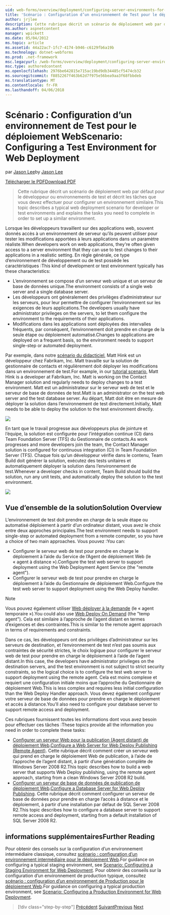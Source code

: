 ```yaml
---
uid: web-forms/overview/deployment/configuring-server-environments-for-web-deployment/scenario-configuring-a-test-environment-for-web-deployment
title: 'Scénario : Configuration d’un environnement de Test pour le déploiement Web | Documents Microsoft'
author: jrjlee
description: Cette rubrique décrit un scénario de déploiement web par défaut pour le développeur ou environnements de test et décrit les tâches que vous devez effectuer pour configurer un si...
ms.author: aspnetcontent
manager: wpickett
ms.date: 05/04/2012
ms.topic: article
ms.assetid: 44a22ac7-1fc7-4174-b946-c6129fb6a19b
ms.technology: dotnet-webforms
ms.prod: .net-framework
msc.legacyurl: /web-forms/overview/deployment/configuring-server-environments-for-web-deployment/scenario-configuring-a-test-environment-for-web-deployment
msc.type: authoredcontent
ms.openlocfilehash: 2976be642815e715ac19bd9db34485cf5474cb32
ms.sourcegitcommit: f8852267f463b62d7f975e56bea9aa3f68fbbdeb
ms.translationtype: MT
ms.contentlocale: fr-FR
ms.lasthandoff: 04/06/2018
---
```

<a name="scenario-configuring-a-test-environment-for-web-deployment"></a><span data-ttu-id="05edc-103">Scénario : Configuration d’un environnement de Test pour le déploiement Web</span><span class="sxs-lookup"><span data-stu-id="05edc-103">Scenario: Configuring a Test Environment for Web Deployment</span></span>
====================
<span data-ttu-id="05edc-104">par [Jason Lee](https://github.com/jrjlee)</span><span class="sxs-lookup"><span data-stu-id="05edc-104">by [Jason Lee](https://github.com/jrjlee)</span></span>

[<span data-ttu-id="05edc-105">Télécharger le PDF</span><span class="sxs-lookup"><span data-stu-id="05edc-105">Download PDF</span></span>](https://msdnshared.blob.core.windows.net/media/MSDNBlogsFS/prod.evol.blogs.msdn.com/CommunityServer.Blogs.Components.WeblogFiles/00/00/00/63/56/8130.DeployingWebAppsInEnterpriseScenarios.pdf)

> <span data-ttu-id="05edc-106">Cette rubrique décrit un scénario de déploiement web par défaut pour le développeur ou environnements de test et décrit les tâches que vous devez effectuer pour configurer un environnement similaire.</span><span class="sxs-lookup"><span data-stu-id="05edc-106">This topic describes a typical web deployment scenario for developer or test environments and explains the tasks you need to complete in order to set up a similar environment.</span></span>


<span data-ttu-id="05edc-107">Lorsque les développeurs travaillent sur des applications web, souvent donnés accès à un environnement de serveur qu’ils peuvent utiliser pour tester les modifications apportées à leurs applications dans un paramètre réaliste.</span><span class="sxs-lookup"><span data-stu-id="05edc-107">When developers work on web applications, they're often given access to a server environment that they can use to test changes to their applications in a realistic setting.</span></span> <span data-ttu-id="05edc-108">En règle générale, ce type d’environnement de développement ou de test possède les caractéristiques :</span><span class="sxs-lookup"><span data-stu-id="05edc-108">This kind of development or test environment typically has these characteristics:</span></span>

- <span data-ttu-id="05edc-109">L’environnement se compose d’un serveur web unique et un serveur de base de données unique.</span><span class="sxs-lookup"><span data-stu-id="05edc-109">The environment consists of a single web server and a single database server.</span></span>
- <span data-ttu-id="05edc-110">Les développeurs ont généralement des privilèges d’administrateur sur les serveurs, pour leur permettre de configurer l’environnement sur les exigences de leurs applications.</span><span class="sxs-lookup"><span data-stu-id="05edc-110">The developers usually have administrator privileges on the servers, to let them configure the environment to the requirements of their applications.</span></span>
- <span data-ttu-id="05edc-111">Modifications dans les applications sont déployées des intervalles fréquents, par conséquent, l’environnement doit prendre en charge de la seule étape ou déploiement automatisé.</span><span class="sxs-lookup"><span data-stu-id="05edc-111">Changes to applications are deployed on a frequent basis, so the environment needs to support single-step or automated deployment.</span></span>

<span data-ttu-id="05edc-112">Par exemple, dans notre [scénario du didacticiel](../deploying-web-applications-in-enterprise-scenarios/enterprise-web-deployment-scenario-overview.md), Matt Hink est un développeur chez Fabrikam, Inc. Matt travaille sur la solution de gestionnaire de contacts et régulièrement doit déployer les modifications dans un environnement de test.</span><span class="sxs-lookup"><span data-stu-id="05edc-112">For example, in our [tutorial scenario](../deploying-web-applications-in-enterprise-scenarios/enterprise-web-deployment-scenario-overview.md), Matt Hink is a developer at Fabrikam, Inc. Matt is working on the Contact Manager solution and regularly needs to deploy changes to a test environment.</span></span> <span data-ttu-id="05edc-113">Matt est un administrateur sur le serveur web de test et le serveur de base de données de test.</span><span class="sxs-lookup"><span data-stu-id="05edc-113">Matt is an administrator on the test web server and the test database server.</span></span> <span data-ttu-id="05edc-114">Au départ, Matt doit être en mesure de déployer la solution dans l’environnement de test directement.</span><span class="sxs-lookup"><span data-stu-id="05edc-114">Initially, Matt needs to be able to deploy the solution to the test environment directly.</span></span>

![](scenario-configuring-a-test-environment-for-web-deployment/_static/image1.png)

<span data-ttu-id="05edc-115">En tant que le travail progresse aux développeurs plus de jointure et l’équipe, la solution est configurée pour l’intégration continue (CI) dans Team Foundation Server (TFS) du Gestionnaire de contacts.</span><span class="sxs-lookup"><span data-stu-id="05edc-115">As work progresses and more developers join the team, the Contact Manager solution is configured for continuous integration (CI) in Team Foundation Server (TFS).</span></span> <span data-ttu-id="05edc-116">Chaque fois qu’un développeur vérifie dans le contenu, Team Build doit générer la solution, exécutez des tests unitaires et automatiquement déployer la solution dans l’environnement de test.</span><span class="sxs-lookup"><span data-stu-id="05edc-116">Whenever a developer checks in content, Team Build should build the solution, run any unit tests, and automatically deploy the solution to the test environment.</span></span>

![](scenario-configuring-a-test-environment-for-web-deployment/_static/image2.png)

## <a name="solution-overview"></a><span data-ttu-id="05edc-117">Vue d’ensemble de la solution</span><span class="sxs-lookup"><span data-stu-id="05edc-117">Solution Overview</span></span>

<span data-ttu-id="05edc-118">L’environnement de test doit prendre en charge de la seule étape ou automatisé déploiement à partir d’un ordinateur distant, vous avez le choix entre deux approches principales.</span><span class="sxs-lookup"><span data-stu-id="05edc-118">The test environment needs to support single-step or automated deployment from a remote computer, so you have a choice of two main approaches.</span></span> <span data-ttu-id="05edc-119">Vous pouvez :</span><span class="sxs-lookup"><span data-stu-id="05edc-119">You can:</span></span>

- <span data-ttu-id="05edc-120">Configurer le serveur web de test pour prendre en charge le déploiement à l’aide du Service de l’Agent de déploiement Web (le « agent à distance »).</span><span class="sxs-lookup"><span data-stu-id="05edc-120">Configure the test web server to support deployment using the Web Deployment Agent Service (the "remote agent").</span></span>
- <span data-ttu-id="05edc-121">Configurer le serveur web de test pour prendre en charge le déploiement à l’aide du Gestionnaire de déploiement Web.</span><span class="sxs-lookup"><span data-stu-id="05edc-121">Configure the test web server to support deployment using the Web Deploy handler.</span></span>

> [!NOTE]
> <span data-ttu-id="05edc-122">Vous pouvez également utiliser [Web déployer à la demande](https://technet.microsoft.com/library/ee517345(WS.10).aspx) (le « agent temporaire »).</span><span class="sxs-lookup"><span data-stu-id="05edc-122">You could also use [Web Deploy On Demand](https://technet.microsoft.com/library/ee517345(WS.10).aspx) (the "temp agent").</span></span> <span data-ttu-id="05edc-123">Cela est similaire à l’approche de l’agent distant en termes d’exigences et des contraintes.</span><span class="sxs-lookup"><span data-stu-id="05edc-123">This is similar to the remote agent approach in terms of requirements and constraints.</span></span>


<span data-ttu-id="05edc-124">Dans ce cas, les développeurs ont des privilèges d’administrateur sur les serveurs de destination, et l’environnement de test n’est pas soumis aux contraintes de sécurité strictes, le choix logique pour configurer le serveur web de test pour prendre en charge le déploiement à l’aide de l’agent distant.</span><span class="sxs-lookup"><span data-stu-id="05edc-124">In this case, the developers have administrator privileges on the destination servers, and the test environment is not subject to strict security constraints, so the logical choice is to configure the test web server to support deployment using the remote agent.</span></span> <span data-ttu-id="05edc-125">Cela est moins complexe et requiert une configuration initiale moins que l’approche du Gestionnaire de déploiement Web.</span><span class="sxs-lookup"><span data-stu-id="05edc-125">This is less complex and requires less initial configuration than the Web Deploy Handler approach.</span></span> <span data-ttu-id="05edc-126">Vous devez également configurer votre serveur de base de données pour prendre en charge le déploiement et accès à distance.</span><span class="sxs-lookup"><span data-stu-id="05edc-126">You'll also need to configure your database server to support remote access and deployment.</span></span>

<span data-ttu-id="05edc-127">Ces rubriques fournissent toutes les informations dont vous avez besoin pour effectuer ces tâches :</span><span class="sxs-lookup"><span data-stu-id="05edc-127">These topics provide all the information you need in order to complete these tasks:</span></span>

- <span data-ttu-id="05edc-128">[Configurer un serveur Web pour la publication (Agent distant) de déploiement Web](configuring-a-web-server-for-web-deploy-publishing-remote-agent.md).</span><span class="sxs-lookup"><span data-stu-id="05edc-128">[Configure a Web Server for Web Deploy Publishing (Remote Agent)](configuring-a-web-server-for-web-deploy-publishing-remote-agent.md).</span></span> <span data-ttu-id="05edc-129">Cette rubrique décrit comment créer un serveur web qui prend en charge le déploiement Web de publication, à l’aide de l’approche de l’agent distant, à partir d’une génération complète de Windows Server 2008 R2.</span><span class="sxs-lookup"><span data-stu-id="05edc-129">This topic describes how to build a web server that supports Web Deploy publishing, using the remote agent approach, starting from a clean Windows Server 2008 R2 build.</span></span>
- <span data-ttu-id="05edc-130">[Configurer un serveur de base de données de publication de déploiement Web](configuring-a-database-server-for-web-deploy-publishing.md).</span><span class="sxs-lookup"><span data-stu-id="05edc-130">[Configure a Database Server for Web Deploy Publishing](configuring-a-database-server-for-web-deploy-publishing.md).</span></span> <span data-ttu-id="05edc-131">Cette rubrique décrit comment configurer un serveur de base de données pour prendre en charge l’accès à distance et le déploiement, à partir d’une installation par défaut de SQL Server 2008 R2.</span><span class="sxs-lookup"><span data-stu-id="05edc-131">This topic describes how to configure a database server to support remote access and deployment, starting from a default installation of SQL Server 2008 R2.</span></span>

## <a name="further-reading"></a><span data-ttu-id="05edc-132">informations supplémentaires</span><span class="sxs-lookup"><span data-stu-id="05edc-132">Further Reading</span></span>

<span data-ttu-id="05edc-133">Pour obtenir des conseils sur la configuration d’un environnement intermédiaire classique, consultez [scénario : configuration d’un environnement intermédiaire pour le déploiement Web](scenario-configuring-a-staging-environment-for-web-deployment.md).</span><span class="sxs-lookup"><span data-stu-id="05edc-133">For guidance on configuring a typical staging environment, see [Scenario: Configuring a Staging Environment for Web Deployment](scenario-configuring-a-staging-environment-for-web-deployment.md).</span></span> <span data-ttu-id="05edc-134">Pour obtenir des conseils sur la configuration d’un environnement de production typique, consultez [scénario : configuration d’un environnement de Production pour le déploiement Web](scenario-configuring-a-production-environment-for-web-deployment.md).</span><span class="sxs-lookup"><span data-stu-id="05edc-134">For guidance on configuring a typical production environment, see [Scenario: Configuring a Production Environment for Web Deployment](scenario-configuring-a-production-environment-for-web-deployment.md).</span></span>

> [!div class="step-by-step"]
> <span data-ttu-id="05edc-135">[Précédent](choosing-the-right-approach-to-web-deployment.md)
> [Suivant](scenario-configuring-a-staging-environment-for-web-deployment.md)</span><span class="sxs-lookup"><span data-stu-id="05edc-135">[Previous](choosing-the-right-approach-to-web-deployment.md)
[Next](scenario-configuring-a-staging-environment-for-web-deployment.md)</span></span>
